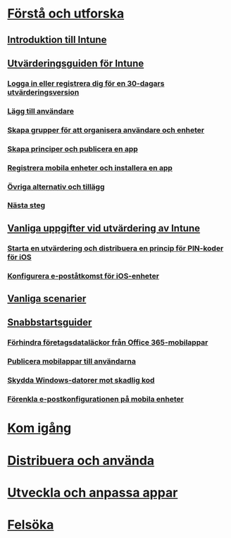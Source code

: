 # [Förstå och utforska](introduction-to-microsoft-intune.md)
## [Introduktion till Intune](introduction-to-microsoft-intune.md)
## [Utvärderingsguiden för Intune](get-started-with-a-30-day-trial-of-microsoft-intune.md)
### [Logga in eller registrera dig för en 30-dagars utvärderingsversion](get-started-with-a-30-day-trial-of-microsoft-intune-step-1.md)
### [Lägg till användare](get-started-with-a-30-day-trial-of-microsoft-intune-step-2.md)
### [Skapa grupper för att organisera användare och enheter](get-started-with-a-30-day-trial-of-microsoft-intune-step-3.md)
### [Skapa principer och publicera en app](get-started-with-a-30-day-trial-of-microsoft-intune-step-4.md)
### [Registrera mobila enheter och installera en app](get-started-with-a-30-day-trial-of-microsoft-intune-step-5.md)
### [Övriga alternativ och tillägg](get-started-with-a-30-day-trial-of-microsoft-intune-step-6.md)
### [Nästa steg](get-started-with-a-30-day-trial-of-microsoft-intune-step-7.md)
## [Vanliga uppgifter vid utvärdering av Intune](common-microsoft-intune-evaluation-tasks.md)
### [Starta en utvärdering och distribuera en princip för PIN-koder för iOS](start-a-microsoft-intune-trial-and-deploy-ios-pin-policy.md)
### [Konfigurera e-poståtkomst för iOS-enheter](set-up-email-access-for-ios-devices-using-microsoft-intune.md)
## [Vanliga scenarier](common-ways-to-use-intune.md)
## [Snabbstartsguider](prevent-company-data-leaks-from-Office-365-mobile-apps.md)
### [Förhindra företagsdataläckor från Office 365-mobilappar](prevent-company-data-leaks-from-Office-365-mobile-apps.md)
### [Publicera mobilappar till användarna](publish-mobile-apps-to-users.md)
### [Skydda Windows-datorer mot skadlig kod](protect-pcs-against-malware-threats.md)
### [Förenkla e-postkonfigurationen på mobila enheter](simplify-email-configuration-on-mobile-devices.md)

# [Kom igång](/intune/get-started/what-to-know-before-you-start-microsoft-intune)
<!-- # [Plan and Design](/intune/plan-design/ways-to-do-enterprise-mobility) -->
# [Distribuera och använda](/intune/deploy-use/overview-of-device-and-app-lifecycles-in-microsoft-intune)
# [Utveckla och anpassa appar](/intune/develop/intune-app-sdk)
# [Felsöka](/intune/troubleshoot/general-troubleshooting-tips-for-microsoft-intune)


<!--HONumber=Jul16_HO4-->


